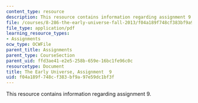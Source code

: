 ```yaml
---
content_type: resource
description: This resource contains information regarding assignment 9.
file: /courses/8-286-the-early-universe-fall-2013/f04a189f748cf383bf9a97e59dc1bf3f_MIT8_286F13_ps9.pdf
file_type: application/pdf
learning_resource_types:
- Assignments
ocw_type: OCWFile
parent_title: Assignments
parent_type: CourseSection
parent_uid: ffd3ae41-e2e5-258b-659e-16bc1fe96c0c
resourcetype: Document
title: The Early Universe, Assignment  9
uid: f04a189f-748c-f383-bf9a-97e59dc1bf3f
---
```

This resource contains information regarding assignment 9.